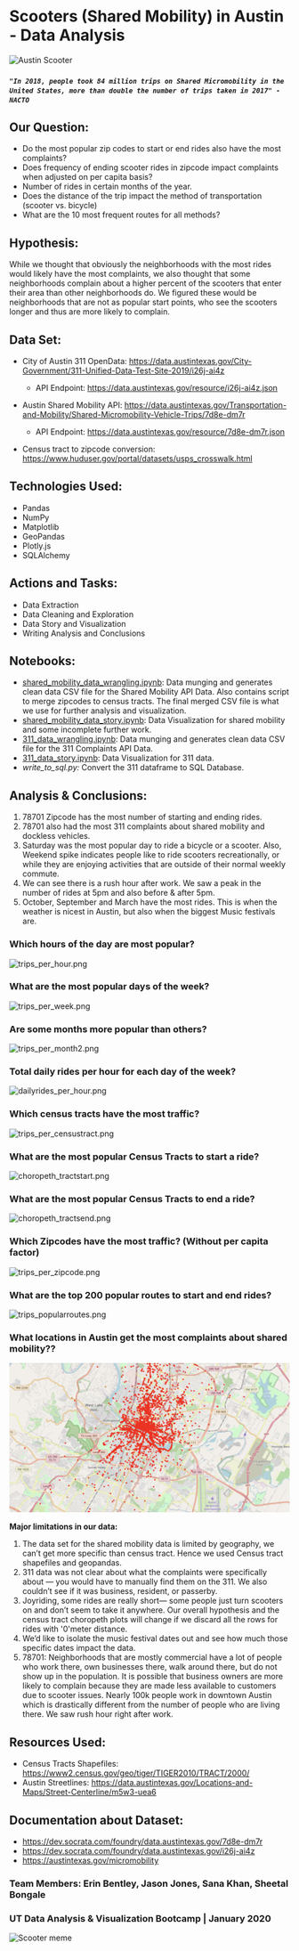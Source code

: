 # Scooters (Shared Mobility) in Austin - Data Analysis

![Austin Scooter](resources/austin.png)

#### *`"In 2018, people took 84 million trips on Shared Micromobility in the United States, more than double the number of trips taken in 2017" - NACTO`*

## Our Question:

- Do the most popular zip codes to start or end rides also have the most complaints?
- Does frequency of ending scooter rides in zipcode impact complaints when adjusted on per capita basis?
- Number of rides in certain months of the year.
- Does the distance of the trip impact the method of transportation (scooter vs. bicycle)
- What are the 10 most frequent routes for all methods?

## Hypothesis:

While we thought that obviously the neighborhoods with the most rides would likely have the most complaints, we also thought that some neighborhoods complain about a higher percent of the scooters that enter their area than other neighborhoods do.
We figured these would be neighborhoods that are not as popular start points, who see the scooters longer and thus are more likely to complain.

## Data Set:

* City of Austin 311 OpenData: https://data.austintexas.gov/City-Government/311-Unified-Data-Test-Site-2019/i26j-ai4z
    - API Endpoint: https://data.austintexas.gov/resource/i26j-ai4z.json
    
* Austin Shared Mobility API: https://data.austintexas.gov/Transportation-and-Mobility/Shared-Micromobility-Vehicle-Trips/7d8e-dm7r
    - API Endpoint: https://data.austintexas.gov/resource/7d8e-dm7r.json
    
* Census tract to zipcode conversion: https://www.huduser.gov/portal/datasets/usps_crosswalk.html

## Technologies Used:

- Pandas 
- NumPy
- Matplotlib 
- GeoPandas
- Plotly.js
- SQLAlchemy

## Actions and Tasks:

- Data Extraction
- Data Cleaning and Exploration
- Data Story and Visualization
- Writing Analysis and Conclusions

## Notebooks:

- [shared_mobility_data_wrangling.ipynb](https://github.com/sheetalbongale/Scooters_In_Austin_Data_Analysis/blob/master/notebooks/shared_mobility_data_analysis/shared_mobility_data_wrangling.ipynb): Data munging and generates clean data CSV file for the Shared Mobility API Data. Also contains script to merge zipcodes to census tracts. The final merged CSV file is what we use for further analysis and visualization.
- [shared_mobility_data_story.ipynb](https://github.com/sheetalbongale/Scooters_In_Austin_Data_Analysis/blob/master/notebooks/shared_mobility_data_analysis/shared_mobility_data_story.ipynb): Data Visualization for shared mobility and some incomplete further work.
- [311_data_wrangling.ipynb](https://github.com/sheetalbongale/Scooters_In_Austin_Data_Analysis/blob/master/notebooks/311_complaints_data_analysis/311_data_wrangling.ipynb): Data munging and generates clean data CSV file for the 311 Complaints API Data. 
- [311_data_story.ipynb](https://github.com/sheetalbongale/Scooters_In_Austin_Data_Analysis/blob/master/notebooks/311_complaints_data_analysis/311_data_story.ipynb): Data Visualization for 311 data.
- *write_to_sql.py:* Convert the 311 dataframe to SQL Database.

## Analysis & Conclusions:

1. 78701 Zipcode has the most number of starting and ending rides.
2. 78701 also had the most 311 complaints about shared mobility and dockless vehicles.
3. Saturday was the most popular day to ride a bicycle or a scooter. Also, Weekend spike indicates people like to ride scooters recreationally, or while they are enjoying activities that are outside of their normal weekly commute.
4. We can see there is a rush hour after work. We saw a peak in the number of rides at 5pm and also before & after 5pm. 
5. October, September and March have the most rides. This is when the weather is nicest in Austin, but also when the biggest Music festivals are. 

### Which hours of the day are most popular?
![trips_per_hour.png](notebooks/shared_mobility_data_analysis/Plots/trips_per_hour.png)

### What are the most popular days of the week?
![trips_per_week.png](notebooks/shared_mobility_data_analysis/Plots/trips_per_week.png)

### Are some months more popular than others?
![trips_per_month2.png](notebooks/shared_mobility_data_analysis/Plots/trips_per_month1.png)

### Total daily rides per hour for each day of the week?
![dailyrides_per_hour.png](notebooks/shared_mobility_data_analysis/Plots/dailyrides_per_hour.png)

### Which census tracts have the most traffic?
![trips_per_censustract.png](notebooks/shared_mobility_data_analysis/Plots/trips_per_censustract.png)

### What are the most popular Census Tracts to start a ride?
![choropeth_tractstart.png](notebooks/shared_mobility_data_analysis/Plots/choropeth_tractstart_2019.png)

### What are the most popular Census Tracts to end a ride?
![choropeth_tractsend.png](notebooks/shared_mobility_data_analysis/Plots/choropeth_tractend_2019.png)

### Which Zipcodes have the most traffic? (Without per capita factor)
![trips_per_zipcode.png](notebooks/shared_mobility_data_analysis/Plots/trips_per_zipcode.png)

### What are the top 200 popular routes to start and end rides?
![trips_popularroutes.png](notebooks/shared_mobility_data_analysis/Plots/popular_routes_top200.png)

### What locations in Austin get the most complaints about shared mobility??
![complains.png](resources/complains.png)

**Major limitations in our data:**
1. The data set for the shared mobility data is limited by geography, we can’t get more specific than census tract. Hence we used Census tract shapefiles and geopandas.
2. 311 data was not clear about what the complaints were specifically about — you would have to manually find them on the 311. We also couldn’t see if it was business, resident, or passerby.
3. Joyriding, some rides are really short— some people just turn scooters on and don’t seem to take it anywhere. Our overall hypothesis and the census tract choropeth plots will change if we discard all the rows for rides with '0'meter distance.
4. We’d like to isolate the music festival dates out and see how much those specific dates impact the data.
5. 78701: Neighborhoods that are mostly commercial have a lot of people who work there, own businesses there, walk around there, but do not show up in the population. It is possible that business owners are more likely to complain because they are made less available to customers due to scooter issues. Nearly 100k people work in downtown Austin which is drastically different from the number of people who are living there. We saw rush hour right after work.

## Resources Used:

- Census Tracts Shapefiles: https://www2.census.gov/geo/tiger/TIGER2010/TRACT/2000/
- Austin Streetlines: https://data.austintexas.gov/Locations-and-Maps/Street-Centerline/m5w3-uea6

## Documentation about Dataset:

- https://dev.socrata.com/foundry/data.austintexas.gov/7d8e-dm7r
- https://dev.socrata.com/foundry/data.austintexas.gov/i26j-ai4z
- https://austintexas.gov/micromobility

### Team Members: Erin Bentley, Jason Jones, Sana Khan, Sheetal Bongale 
### UT Data Analysis & Visualization Bootcamp | January 2020

![Scooter meme](resources/scooters_meme.png)